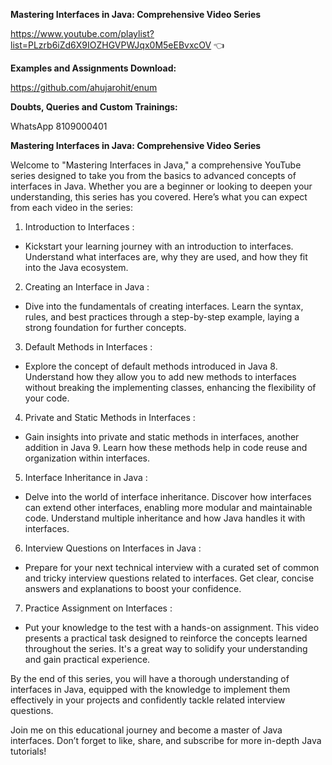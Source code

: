 **Mastering Interfaces in Java: Comprehensive Video Series**

https://www.youtube.com/playlist?list=PLzrb6iZd6X9IOZHGVPWJqx0M5eEBvxcOV 👈

**Examples and Assignments Download:** 

https://github.com/ahujarohit/enum

**Doubts, Queries and Custom Trainings:** 

WhatsApp 8109000401

**Mastering Interfaces in Java: Comprehensive Video Series**

Welcome to "Mastering Interfaces in Java," a comprehensive YouTube series designed to take you from the basics to advanced concepts of interfaces in Java. Whether you are a beginner or looking to deepen your understanding, this series has you covered. Here’s what you can expect from each video in the series:

1.  Introduction to Interfaces :
   - Kickstart your learning journey with an introduction to interfaces. Understand what interfaces are, why they are used, and how they fit into the Java ecosystem.

2.  Creating an Interface in Java :
   - Dive into the fundamentals of creating interfaces. Learn the syntax, rules, and best practices through a step-by-step example, laying a strong foundation for further concepts.

3.  Default Methods in Interfaces :
   - Explore the concept of default methods introduced in Java 8. Understand how they allow you to add new methods to interfaces without breaking the implementing classes, enhancing the flexibility of your code.

4.  Private and Static Methods in Interfaces :
   - Gain insights into private and static methods in interfaces, another addition in Java 9. Learn how these methods help in code reuse and organization within interfaces.

5.  Interface Inheritance in Java :
   - Delve into the world of interface inheritance. Discover how interfaces can extend other interfaces, enabling more modular and maintainable code. Understand multiple inheritance and how Java handles it with interfaces.

6.  Interview Questions on Interfaces in Java :
   - Prepare for your next technical interview with a curated set of common and tricky interview questions related to interfaces. Get clear, concise answers and explanations to boost your confidence.

7.  Practice Assignment on Interfaces :
   - Put your knowledge to the test with a hands-on assignment. This video presents a practical task designed to reinforce the concepts learned throughout the series. It's a great way to solidify your understanding and gain practical experience.

By the end of this series, you will have a thorough understanding of interfaces in Java, equipped with the knowledge to implement them effectively in your projects and confidently tackle related interview questions.

Join me on this educational journey and become a master of Java interfaces. Don’t forget to like, share, and subscribe for more in-depth Java tutorials!

